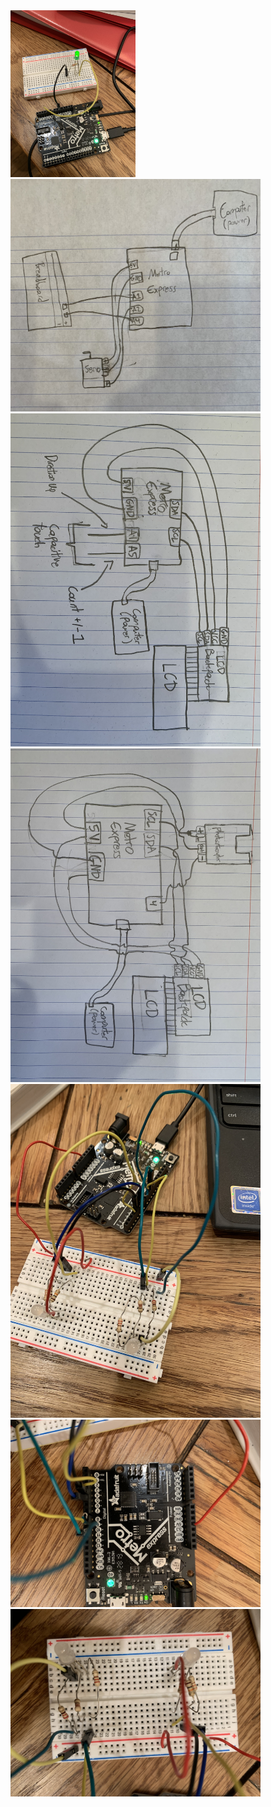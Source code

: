 
<img src="led_blink_green.jpg" width="200">


<img src="ServoCapTouch.jpg" width="400">


<img src="LcdCapTouch.jpg" width="400">


<img src="Photointerrupter.jpg" width="400">


<img src="RGBwiring1.jpg" width="400">


<img src="RGBwiring2.jpg" width="400">


<img src="RGBwiring3.jpg" width="400">
